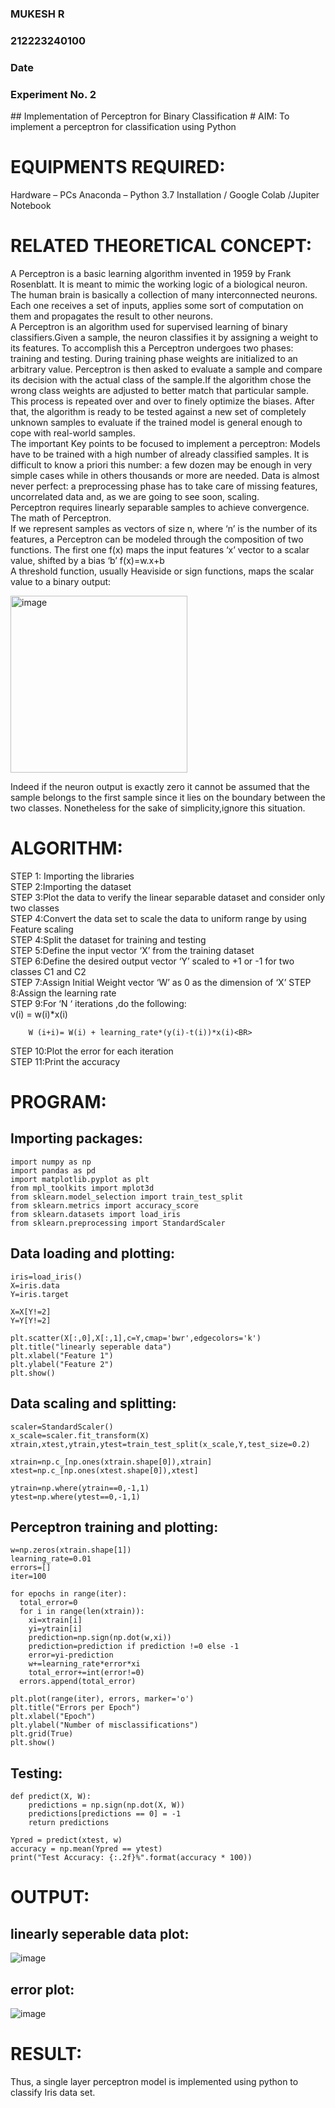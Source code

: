 <H3>MUKESH R</H3>
<H3>212223240100</H3>
<H3>Date</H3>
<H3>Experiment No. 2 </H3>
## Implementation of Perceptron for Binary Classification
# AIM:
To implement a perceptron for classification using Python<BR>

# EQUIPMENTS REQUIRED:
Hardware – PCs
Anaconda – Python 3.7 Installation / Google Colab /Jupiter Notebook

# RELATED THEORETICAL CONCEPT:
A Perceptron is a basic learning algorithm invented in 1959 by Frank Rosenblatt. It is meant to mimic the working logic of a biological neuron. The human brain is basically a collection of many interconnected neurons. Each one receives a set of inputs, applies some sort of computation on them and propagates the result to other neurons.<BR>
A Perceptron is an algorithm used for supervised learning of binary classifiers.Given a sample, the neuron classifies it by assigning a weight to its features. To accomplish this a Perceptron undergoes two phases: training and testing. During training phase weights are initialized to an arbitrary value. Perceptron is then asked to evaluate a sample and compare its decision with the actual class of the sample.If the algorithm chose the wrong class weights are adjusted to better match that particular sample. This process is repeated over and over to finely optimize the biases. After that, the algorithm is ready to be tested against a new set of completely unknown samples to evaluate if the trained model is general enough to cope with real-world samples.<BR>
The important Key points to be focused to implement a perceptron:
Models have to be trained with a high number of already classified samples. It is difficult to know a priori this number: a few dozen may be enough in very simple cases while in others thousands or more are needed.
Data is almost never perfect: a preprocessing phase has to take care of missing features, uncorrelated data and, as we are going to see soon, scaling.<BR>
Perceptron requires linearly separable samples to achieve convergence.
The math of Perceptron. <BR>
If we represent samples as vectors of size n, where ‘n’ is the number of its features, a Perceptron can be modeled through the composition of two functions. The first one f(x) maps the input features  ‘x’  vector to a scalar value, shifted by a bias ‘b’
f(x)=w.x+b
 <BR>
A threshold function, usually Heaviside or sign functions, maps the scalar value to a binary output:

 


<img width="283" alt="image" src="https://github.com/Lavanyajoyce/Ex-2--NN/assets/112920679/c6d2bd42-3ec1-42c1-8662-899fa450f483">


Indeed if the neuron output is exactly zero it cannot be assumed that the sample belongs to the first sample since it lies on the boundary between the two classes. Nonetheless for the sake of simplicity,ignore this situation.<BR>


# ALGORITHM:
STEP 1: Importing the libraries<BR>
STEP 2:Importing the dataset<BR>
STEP 3:Plot the data to verify the linear separable dataset and consider only two classes<BR>
STEP 4:Convert the data set to scale the data to uniform range by using Feature scaling<BR>
STEP 4:Split the dataset for training and testing<BR>
STEP 5:Define the input vector ‘X’ from the training dataset<BR>
STEP 6:Define the desired output vector ‘Y’ scaled to +1 or -1 for two classes C1 and C2<BR>
STEP 7:Assign Initial Weight vector ‘W’ as 0 as the dimension of ‘X’
STEP 8:Assign the learning rate<BR>
STEP 9:For ‘N ‘ iterations ,do the following:<BR>
        v(i) = w(i)*x(i)<BR>
         
        W (i+i)= W(i) + learning_rate*(y(i)-t(i))*x(i)<BR>
STEP 10:Plot the error for each iteration <BR>
STEP 11:Print the accuracy<BR>
# PROGRAM:
## Importing packages:
```
import numpy as np
import pandas as pd
import matplotlib.pyplot as plt
from mpl_toolkits import mplot3d
from sklearn.model_selection import train_test_split
from sklearn.metrics import accuracy_score
from sklearn.datasets import load_iris
from sklearn.preprocessing import StandardScaler
```

## Data loading and plotting:
```
iris=load_iris()
X=iris.data
Y=iris.target

X=X[Y!=2]
Y=Y[Y!=2]

plt.scatter(X[:,0],X[:,1],c=Y,cmap='bwr',edgecolors='k')
plt.title("linearly seperable data")
plt.xlabel("Feature 1")
plt.ylabel("Feature 2")
plt.show()
```

## Data scaling and splitting:
```
scaler=StandardScaler()
x_scale=scaler.fit_transform(X)
xtrain,xtest,ytrain,ytest=train_test_split(x_scale,Y,test_size=0.2)

xtrain=np.c_[np.ones(xtrain.shape[0]),xtrain]
xtest=np.c_[np.ones(xtest.shape[0]),xtest]

ytrain=np.where(ytrain==0,-1,1)
ytest=np.where(ytest==0,-1,1)
```

## Perceptron training and plotting:
```
w=np.zeros(xtrain.shape[1])
learning_rate=0.01
errors=[]
iter=100

for epochs in range(iter):
  total_error=0
  for i in range(len(xtrain)):
    xi=xtrain[i]
    yi=ytrain[i]
    prediction=np.sign(np.dot(w,xi))
    prediction=prediction if prediction !=0 else -1
    error=yi-prediction
    w+=learning_rate*error*xi
    total_error+=int(error!=0)
  errors.append(total_error)

plt.plot(range(iter), errors, marker='o')
plt.title("Errors per Epoch")
plt.xlabel("Epoch")
plt.ylabel("Number of misclassifications")
plt.grid(True)
plt.show()
```

## Testing:
```
def predict(X, W):
    predictions = np.sign(np.dot(X, W))
    predictions[predictions == 0] = -1
    return predictions

Ypred = predict(xtest, w)
accuracy = np.mean(Ypred == ytest)
print("Test Accuracy: {:.2f}%".format(accuracy * 100))
```

# OUTPUT:
## linearly seperable data plot:
![image](https://github.com/user-attachments/assets/bbedfd56-de40-43df-b6ab-9ce13fec3a6e)

## error plot:
![image](https://github.com/user-attachments/assets/99507936-59e2-43c5-9711-9c118ccaa051)

# RESULT:
 Thus, a single layer perceptron model is implemented using python to classify Iris data set.

 

